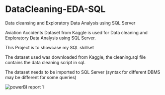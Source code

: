# DataCleaning-EDA-SQL

Data cleansing and Exploratory Data Analysis using SQL Server

Aviation Accidents Dataset from Kaggle is used for Data cleaning and Exploratory Data Analysis using SQL Server.

This Project is to showcase my SQL skillset 

The dataset used was downloaded from Kaggle, the cleaning.sql file contains the data cleaning script in sql.

The dataset needs to be imported to SQL Server (syntax for different DBMS may be different for some queries)


![powerBI report 1](https://user-images.githubusercontent.com/107967004/178120236-e1e4dab0-09b0-4e32-a656-799e0b8aecf8.png)

